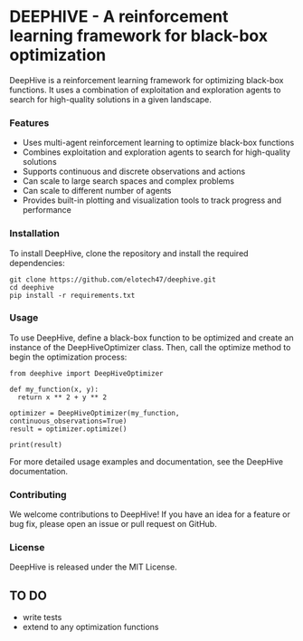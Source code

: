 # DEEPHIVE - A reinforcement learning framework for black-box optimization
DeepHive is a reinforcement learning framework for optimizing black-box functions. It uses a combination of exploitation and exploration agents to search for high-quality solutions in a given landscape.

### Features
- Uses multi-agent reinforcement learning to optimize black-box functions
- Combines exploitation and exploration agents to search for high-quality solutions
- Supports continuous and discrete observations and actions
- Can scale to large search spaces and complex problems
- Can scale to different number of agents
- Provides built-in plotting and visualization tools to track progress and performance

### Installation
To install DeepHive, clone the repository and install the required dependencies:

```
git clone https://github.com/elotech47/deephive.git
cd deephive
pip install -r requirements.txt
```
### Usage
To use DeepHive, define a black-box function to be optimized and create an instance of the DeepHiveOptimizer class. Then, call the optimize method to begin the optimization process:

```
from deephive import DeepHiveOptimizer

def my_function(x, y):
  return x ** 2 + y ** 2

optimizer = DeepHiveOptimizer(my_function, continuous_observations=True)
result = optimizer.optimize()

print(result)
```

For more detailed usage examples and documentation, see the DeepHive documentation.

### Contributing
We welcome contributions to DeepHive! If you have an idea for a feature or bug fix, please open an issue or pull request on GitHub.

### License
DeepHive is released under the MIT License.


## TO DO
- write tests
- extend to any optimization functions
